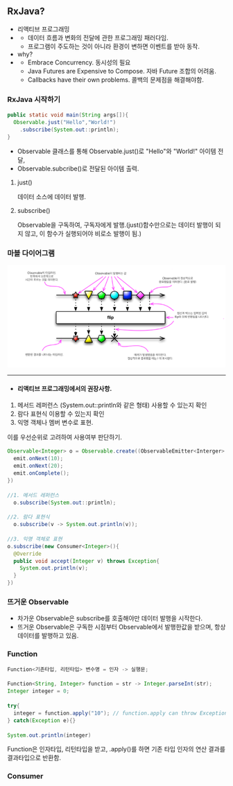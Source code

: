 ## RxJava?

+ 리액티브 프로그래밍
+ + 데이터 흐름과 변화의 전달에 관한 프로그래밍 패러다임.
  + 프로그램이 주도하는 것이 아니라 환경이 변하면 이벤트를 받아 동작.
+ why?
+ + Embrace Concurrency. 동시성의 필요
  + Java Futures are Expensive to Compose. 자바 Future 조합의 어려움.
  + Callbacks have their own problems. 콜백의 문제점을 해결해야함.

### RxJava 시작하기

```java
public static void main(String args[]){
  Observable.just("Hello","World!")
    .subscribe(System.out::println);
}
```

+ Observable 클래스를 통해 Observable.just()로 "Hello"와 "World!" 아이템 전달, 
+ Observable.subcribe()로 전달된 아이템 출력.

1. just() 

   데이터 소스에 데이터 발행.

2. subscribe()

   Observable을 구독하여, 구독자에게 발행.(just()함수만으로는 데이터 발행이 되지 않고, 이 함수가 실행되어야 비로소 발행이 됨.)

### 마블 다이어그램

![marblediagram](./image/marblediagram.png)

--------------------------------------

+ #### 리액티브 프로그래밍에서의 권장사항.

1. 메서드 레퍼런스 (System.out::println와 같은 형태) 사용할 수 있는지 확인
2. 람다 표현식 이용할 수 있는지 확인
3. 익명 객체나 멤버 변수로 표현.

이를 우선순위로 고려하여 사용여부 판단하기.

```java
Observable<Integer> o = Observable.create((ObservableEmitter<Interger> emit) ->{
  emit.onNext(10);
  emit.onNext(20);
  emit.onComplete();
})
  
//1. 메서드 레퍼런스
  o.subscribe(System.out::println);

//2. 람다 표현식
  o.subscribe(v -> System.out.println(v));

//3. 익명 객체로 표현
o.subscribe(new Consumer<Integer>(){
  @Override
  public void accept(Integer v) throws Exception{
    System.out.println(v);
  }
})
```

### 뜨거운 Observable

+ 차가운 Observable은 subscribe를 호출해야만 데이터 발행을 시작한다.
+ 뜨거운 Observable은 구독한 시점부터 Observable에서 발행한값을 받으며, 항상 데이터를 발행하고 있음.

### Function

```java
Function<기존타입, 리턴타입> 변수명 = 인자 -> 실행문;

Function<String, Integer> function = str -> Integer.parseInt(str);
Integer integer = 0;

try{
  integer = function.apply("10"); // function.apply can throw Exception
} catch(Exception e){}

System.out.println(integer)
```

Function은 인자타입, 리턴타입을 받고, .apply()를 하면 기존 타입 인자의 연산 결과를 결과타입으로 반환함.

### Consumer

```java

```


